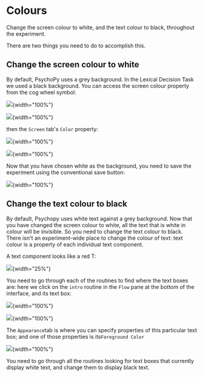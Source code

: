 # Colours

Change the screen colour to white, and the text colour to black, throughout the experiment.

There are two things you need to do to accomplish this.

## Change the screen colour to white 

By default, PsychoPy uses a grey background. In the Lexical Decision Task we used a black background. You can access the screen colour property from the cog wheel symbol:

![](images/cog-wheel.png){width="100%"}

![](images/cog-wheel2.png){width="100%"}

then the `Screen` tab's `Color` property:

![](images/cog-wheel3.png){width="100%"}

![](images/cog-wheel4.png){width="100%"}

Now that you have chosen white as the background, you need to save the experiment using the conventional save button:

![](images/save_button.png){width="100%"}

## Change the text colour to black

By default, Psychopy uses white text against a grey background. Now that you have changed the screen colour to white, all the text that is white in colour will be invisible. So you need to change the text colour to black. There isn't an experiment-wide place to change the colour of text: text colour is a property of each individual text component.

A text component looks like a red T:

![](images/redT.png){width="25%"}

You need to go through each of the routines to find where the text boxes are: here we click on the `intro` routine in the `Flow` pane at the bottom of the interface, and its text box:

![](images/textComponent1.png){width="100%"}

![](images/textComponent2.png){width="100%"}

The `Appearance`tab is where you can specify properties of this particular text box; and one of those properties is its`Foreground Color`

![](images/textComponent3.png){width="100%"}

You need to go through all the routines looking for text boxes that currently display white text, and change them to display black text.
